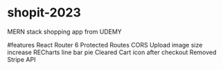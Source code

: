 # shopit-2023
MERN stack shopping app from UDEMY

#features
React Router 6
Protected Routes
CORS
Upload image size increase
RECharts line bar pie
Cleared Cart icon after checkout
Removed Stripe API
